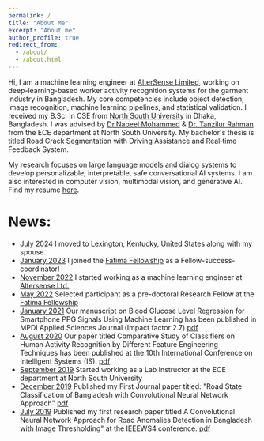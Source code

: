 ```yaml
---
permalink: /
title: "About Me"
excerpt: "About me"
author_profile: true
redirect_from: 
  - /about/
  - /about.html
---
```


Hi, I am a machine learning engineer at [AlterSense Limited](https://altersense.com/), working on deep-learning-based worker activity recognition systems for the garment industry in Bangladesh. My core competencies include object detection, image recognition, machine learning pipelines, and statistical validation. I received my B.Sc. in CSE from [North South University](https://www.northsouth.edu) in Dhaka, Bangladesh. I was advised by [Dr.Nabeel Mohammed](https://scholar.google.com.au/citations?hl=en&user=w5djOYsAAAAJ&view_op=list_works&sortby=pubdate) & [Dr. Tanzilur Rahman](https://sites.google.com/site/tanzilctg) from the ECE department at North South University. My bachelor's thesis is titled Road Crack Segmentation with Driving Assistance and Real‑time Feedback System.

My research focuses on large language models and dialog systems to develop personalizable, interpretable, safe conversational AI systems. I am also interested in computer vision, multimodal vision, and generative AI. Find my resume [here](https://sajidahmed12.github.io/files/Md_Sajid_Ahmed_CV_v7.pdf).


# News:
- [July 2024](#) I moved to Lexington, Kentucky, United States along with my spouse. 
- [January 2023](#) I joined the [Fatima Fellowship](https://www.fatimafellowship.com/) as a Fellow-success-coordinator!
- [November 2022](#) I started working as a machine learning engineer at [Altersense Ltd.](https://altersense.com/)
- [May 2022](#) Selected participant as a pre-doctoral Research Fellow at the [Fatima Fellowship](www.fatimafellowship.com)
- [January 2021](#) Our manuscript on Blood Glucose Level Regression for Smartphone PPG Signals Using Machine Learning has been published in MPDI Applied Sciences Journal (Impact factor 2.7) [pdf](https://www.mdpi.com/2076-3417/11/2/618)
- [August 2020](#) Our paper titled Comparative Study of Classifiers on Human Activity Recognition by Different Feature Engineering Techniques has been published at the 10th International Conference on Intelligent Systems (IS). [pdf](https://ieeexplore.ieee.org/abstract/document/9199934)
- [September 2019](#) Started working as a Lab Instructor at the ECE department at North South University
- [December 2019](#) Published my First Journal paper titled: "Road State Classification of Bangladesh with Convolutional Neural Network Approach" [pdf](https://www.iiisci.org/Journal/pdv/sci/pdfs/SA676WH19.pdf)
- [July 2019](#) Published my first research paper titled A Convolutional Neural Network Approach for Road Anomalies Detection in Bangladesh with Image Thresholding" at the IEEEWS4 conference. [pdf](https://ieeexplore.ieee.org/document/8903936)
